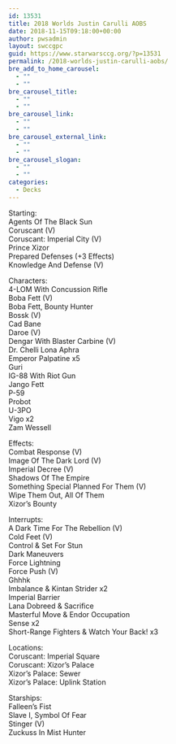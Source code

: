```yaml
---
id: 13531
title: 2018 Worlds Justin Carulli AOBS
date: 2018-11-15T09:18:00+00:00
author: pwsadmin
layout: swccgpc
guid: https://www.starwarsccg.org/?p=13531
permalink: /2018-worlds-justin-carulli-aobs/
bre_add_to_home_carousel:
  - ""
  - ""
bre_carousel_title:
  - ""
  - ""
bre_carousel_link:
  - ""
  - ""
bre_carousel_external_link:
  - ""
  - ""
bre_carousel_slogan:
  - ""
  - ""
categories:
  - Decks
---
```

Starting:  
Agents Of The Black Sun  
Coruscant (V)  
Coruscant: Imperial City (V)  
Prince Xizor  
Prepared Defenses (+3 Effects)  
Knowledge And Defense (V)

Characters:  
4-LOM With Concussion Rifle  
Boba Fett (V)  
Boba Fett, Bounty Hunter  
Bossk (V)  
Cad Bane  
Daroe (V)  
Dengar With Blaster Carbine (V)  
Dr. Chelli Lona Aphra  
Emperor Palpatine x5  
Guri  
IG-88 With Riot Gun  
Jango Fett  
P-59  
Probot  
U-3PO  
Vigo x2  
Zam Wessell

Effects:  
Combat Response (V)  
Image Of The Dark Lord (V)  
Imperial Decree (V)  
Shadows Of The Empire  
Something Special Planned For Them (V)  
Wipe Them Out, All Of Them  
Xizor’s Bounty

Interrupts:  
A Dark Time For The Rebellion (V)  
Cold Feet (V)  
Control & Set For Stun  
Dark Maneuvers  
Force Lightning  
Force Push (V)  
Ghhhk  
Imbalance & Kintan Strider x2  
Imperial Barrier  
Lana Dobreed & Sacrifice  
Masterful Move & Endor Occupation  
Sense x2  
Short-Range Fighters & Watch Your Back! x3

Locations:  
Coruscant: Imperial Square  
Coruscant: Xizor’s Palace  
Xizor’s Palace: Sewer  
Xizor’s Palace: Uplink Station

Starships:  
Falleen&#8217;s Fist  
Slave I, Symbol Of Fear  
Stinger (V)  
Zuckuss In Mist Hunter